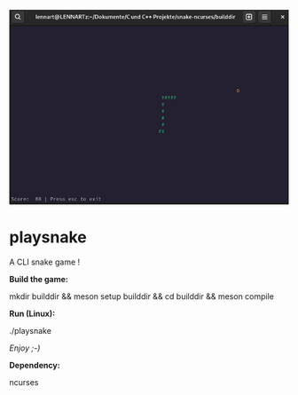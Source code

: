 <img src="snake.png" alt="screenshot"></img>
# playsnake
A CLI snake game !
<p><b>Build the game:</b></p>
<p>mkdir builddir && meson setup builddir && cd builddir && meson compile</p>
<p><b>Run (Linux):</b></p>
<p>./playsnake</p>
<p><i>Enjoy ;-)</i></p>
<p><b>Dependency:</b></p>
ncurses
